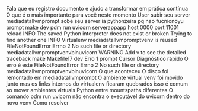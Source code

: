 Fala que eu registro documento e ajudo a transformar em prática contínua
O que é o mais importante para você neste momento
User
subir seu server
mediadatallvmprompt
sobe seu server ia pythonzeira pq nao fucnionoyu
 prompt make dev
pdm run uvicorn serverappapp host 0000 port 11001 reload
INFO The saved Python interpreter does not exist or broken Trying to find
another one
INFO Virtualenv mediadatallvmpromptvenv is reused
FileNotFoundError Errno 2 No such file or directory
mediadatallvmpromptvenvbinuvicorn
WARNING Add v to see the detailed traceback
make  Makefile17 dev Erro 1
 prompt
Cursor
Diagnóstico rápido
O erro é este
FileNotFoundError Errno 2 No such file or directory mediadatallvmpromptvenvbinuvicorn
 O que aconteceu
 O disco foi remontado em mediadatallvmprompt
 O ambiente virtual venv foi movido junto mas os links internos do virtualenv ficaram quebrados isso é comum ao mover ambientes virtuais Python entre mountspaths diferentes
 O comando pdm run uvicorn  não encontra o executável do uvicorn dentro do novo venv
 Como resolver